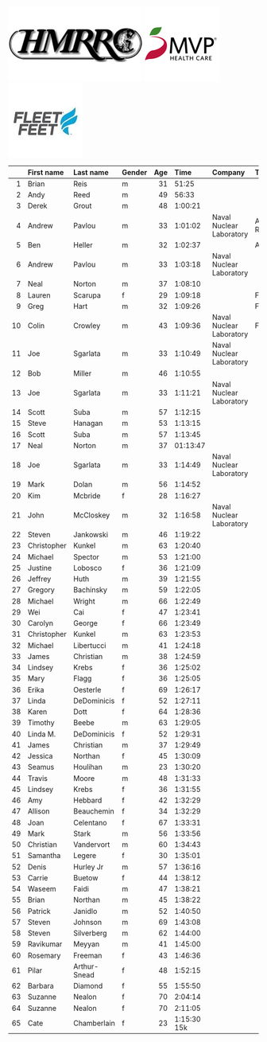 ![image](hmrrc_65h.jpg) ![image](MVP-1.jpg)  ![image](FF_Logo_Stacked_7-150x118.jpg)  

|    | First name   | Last name    | Gender   |   Age | Time        | Company                  | Team               |   age_grade |
|---:|:-------------|:-------------|:---------|------:|:------------|:-------------------------|:-------------------|------------:|
|  1 | Brian        | Reis         | m        |    31 | 51:25       |                          |                    |       78.96 |
|  2 | Andy         | Reed         | m        |    49 | 56:33       |                          |                    |       79.93 |
|  3 | Derek        | Grout        | m        |    48 | 1:00:21     |                          |                    |       74.27 |
|  4 | Andrew       | Pavlou       | m        |    33 | 1:01:02     | Naval Nuclear Laboratory | Adirondack Runners |       66.66 |
|  5 | Ben          | Heller       | m        |    32 | 1:02:37     |                          | AREEP              |       64.88 |
|  6 | Andrew       | Pavlou       | m        |    33 | 1:03:18     | Naval Nuclear Laboratory |                    |       64.27 |
|  7 | Neal         | Norton       | m        |    37 | 1:08:10     |                          |                    |       60.48 |
|  8 | Lauren       | Scarupa      | f        |    29 | 1:09:18     |                          | Fleet Feet         |       65.79 |
|  9 | Greg         | Hart         | m        |    32 | 1:09:26     |                          | Fleet Feet         |       58.51 |
| 10 | Colin        | Crowley      | m        |    43 | 1:09:36     | Naval Nuclear Laboratory | Fleet Feet         |       61.79 |
| 11 | Joe          | Sgarlata     | m        |    33 | 1:10:49     | Naval Nuclear Laboratory |                    |       57.45 |
| 12 | Bob          | Miller       | m        |    46 | 1:10:55     |                          |                    |       62.15 |
| 13 | Joe          | Sgarlata     | m        |    33 | 1:11:21     | Naval Nuclear Laboratory |                    |       57.02 |
| 14 | Scott        | Suba         | m        |    57 | 1:12:15     |                          |                    |       67.14 |
| 15 | Steve        | Hanagan      | m        |    53 | 1:13:15     |                          |                    |       63.89 |
| 16 | Scott        | Suba         | m        |    57 | 1:13:45     |                          |                    |       65.77 |
| 17 | Neal         | Norton       | m        |    37 | 01:13:47    |                          |                    |       55.87 |
| 18 | Joe          | Sgarlata     | m        |    33 | 1:14:49     | Naval Nuclear Laboratory |                    |       54.38 |
| 19 | Mark         | Dolan        | m        |    56 | 1:14:52     |                          |                    |       64.21 |
| 20 | Kim          | Mcbride      | f        |    28 | 1:16:27     |                          |                    |       59.62 |
| 21 | John         | McCloskey    | m        |    32 | 1:16:58     | Naval Nuclear Laboratory |                    |       52.78 |
| 22 | Steven       | Jankowski    | m        |    46 | 1:19:22     |                          |                    |       55.53 |
| 23 | Christopher  | Kunkel       | m        |    63 | 1:20:40     |                          |                    |       63.62 |
| 24 | Michael      | Spector      | m        |    53 | 1:21:00     |                          |                    |       57.78 |
| 25 | Justine      | Lobosco      | f        |    36 | 1:21:09     |                          |                    |       57.04 |
| 26 | Jeffrey      | Huth         | m        |    39 | 1:21:55     |                          |                    |       50.91 |
| 27 | Gregory      | Bachinsky    | m        |    59 | 1:22:05     |                          |                    |       60.2  |
| 28 | Michael      | Wright       | m        |    66 | 1:22:49     |                          |                    |       63.83 |
| 29 | Wei          | Cai          | f        |    47 | 1:23:41     |                          |                    |       59.69 |
| 30 | Carolyn      | George       | f        |    66 | 1:23:49     |                          |                    |       75.56 |
| 31 | Christopher  | Kunkel       | m        |    63 | 1:23:53     |                          |                    |       61.18 |
| 32 | Michael      | Libertucci   | m        |    41 | 1:24:18     |                          |                    |       50.2  |
| 33 | James        | Christian    | m        |    38 | 1:24:59     |                          |                    |       48.77 |
| 34 | Lindsey      | Krebs        | f        |    36 | 1:25:02     |                          |                    |       54.44 |
| 35 | Mary         | Flagg        | f        |    36 | 1:25:05     |                          |                    |       54.41 |
| 36 | Erika        | Oesterle     | f        |    69 | 1:26:17     |                          |                    |       76.65 |
| 37 | Linda        | DeDominicis  | f        |    52 | 1:27:11     |                          |                    |       60.62 |
| 38 | Karen        | Dott         | f        |    64 | 1:28:36     |                          |                    |       69.51 |
| 39 | Timothy      | Beebe        | m        |    63 | 1:29:05     |                          |                    |       57.61 |
| 40 | Linda M.     | DeDominicis  | f        |    52 | 1:29:31     |                          |                    |       59.04 |
| 41 | James        | Christian    | m        |    37 | 1:29:49     |                          |                    |       45.9  |
| 42 | Jessica      | Northan      | f        |    45 | 1:30:09     |                          |                    |       54.37 |
| 43 | Seamus       | Houlihan     | m        |    23 | 1:30:20     |                          |                    |       44.94 |
| 44 | Travis       | Moore        | m        |    48 | 1:31:33     |                          |                    |       48.96 |
| 45 | Lindsey      | Krebs        | f        |    36 | 1:31:55     |                          |                    |       50.36 |
| 46 | Amy          | Hebbard      | f        |    42 | 1:32:29     |                          |                    |       51.73 |
| 47 | Allison      | Beauchemin   | f        |    34 | 1:32:29     |                          |                    |       49.72 |
| 48 | Joan         | Celentano    | f        |    67 | 1:33:31     |                          |                    |       68.69 |
| 49 | Mark         | Stark        | m        |    56 | 1:33:56     |                          |                    |       51.17 |
| 50 | Christian    | Vandervort   | m        |    60 | 1:34:43     |                          |                    |       52.66 |
| 51 | Samantha     | Legere       | f        |    30 | 1:35:01     |                          |                    |       48.02 |
| 52 | Denis        | Hurley Jr    | m        |    57 | 1:36:16     |                          |                    |       50.39 |
| 53 | Carrie       | Buetow       | f        |    44 | 1:38:12     |                          |                    |       49.48 |
| 54 | Waseem       | Faidi        | m        |    47 | 1:38:21     |                          |                    |       45.19 |
| 55 | Brian        | Northan      | m        |    45 | 1:38:22     |                          |                    |       44.44 |
| 56 | Patrick      | Janidlo      | m        |    52 | 1:40:50     |                          |                    |       46    |
| 57 | Steven       | Johnson      | m        |    69 | 1:43:08     |                          |                    |       52.83 |
| 58 | Steven       | Silverberg   | m        |    62 | 1:44:00     |                          |                    |       48.88 |
| 59 | Ravikumar    | Meyyan       | m        |    41 | 1:45:00     |                          |                    |       40.3  |
| 60 | Rosemary     | Freeman      | f        |    43 | 1:46:36     |                          |                    |       45.22 |
| 61 | Pilar        | Arthur-Snead | f        |    48 | 1:52:15     |                          |                    |       44.97 |
| 62 | Barbara      | Diamond      | f        |    55 | 1:55:50     |                          |                    |       47.3  |
| 63 | Suzanne      | Nealon       | f        |    70 | 2:04:14     |                          |                    |       54.03 |
| 64 | Suzanne      | Nealon       | f        |    70 | 2:11:05     |                          |                    |       51.21 |
| 65 | Cate         | Chamberlain  | f        |    23 | 1:15:30 15k |                          |                    |        2.73 |
